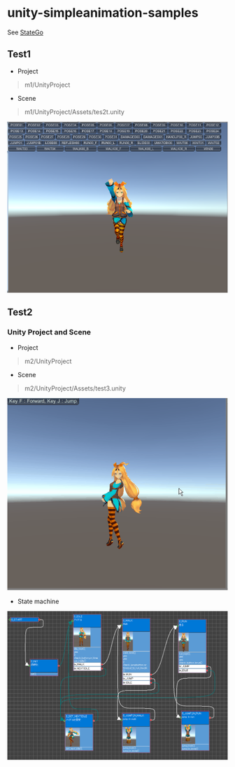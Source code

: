 # unity-simpleanimation-samples

See [StateGo](https://statego.programanic.com/index-e.html)

## Test1

* Project 
> m1/UnityProject

* Scene
> m1/UnityProject/Assets/tes2t.unity

<img src="https://github.com/NNNIC/unity-simpleanimation-samples/raw/master/test1.PNG" width=600 />


## Test2

### Unity Project and Scene

* Project 
> m2/UnityProject

* Scene
> m2/UnityProject/Assets/test3.unity


<img src="https://github.com/NNNIC/unity-simpleanimation-samples/raw/master/test.gif" width=600 />


* State machine 

![](https://github.com/NNNIC/unity-simpleanimation-samples/raw/master/1.PNG)
